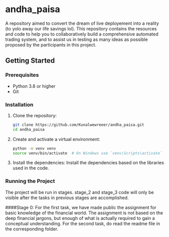 # andha_paisa
A repository aimed to convert the dream of live deployement into a reality (to yolo away our life savings lol). 
This repository contains the resources and code to help you to collaboratively build a comprehensive automated trading system, and to assist us in testing as many ideas as possible proposed by the participants in this project.

## Getting Started

### Prerequisites

- Python 3.8 or higher
- Git

### Installation

1. Clone the repository:
   ```bash
   git clone https://github.com/Kunalwewreeer/andha_paisa.git
   cd andha_paisa
   ```
2. Create and activate a virtual environment:
   ```bash
   python -m venv venv
   source venv/bin/activate  # On Windows use `venv\Scripts\activate`
   ```
3. Install the dependencies:
   Install the dependencies based on the libraries used in the code.

### Running the Project

The project will be run in stages. stage_2 and stage_3 code will only be visible after the tasks in previous stages are accomplished.

####Stage 0:
For the first task, we have made public the assignment for basic knowledge of the financial world. The assignment is not based on the deep financial jargons, but enough of what is actually required to gain a conceptual understanding.
For the second task, do read the readme file in the corresponding folder.


   
